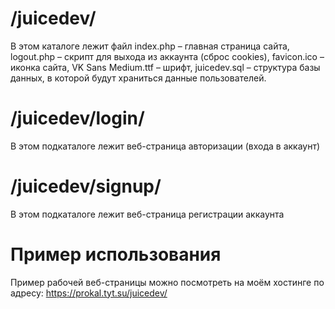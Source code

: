 # /juicedev/
В этом каталоге лежит файл index.php – главная страница сайта, logout.php – скрипт для выхода из аккаунта (сброс cookies), favicon.ico – иконка сайта, VK Sans Medium.ttf – шрифт, juicedev.sql – структура базы данных, в которой будут храниться данные пользователей.
# /juicedev/login/
В этом подкаталоге лежит веб-страница авторизации (входа в аккаунт)
# /juicedev/signup/
В этом подкаталоге лежит веб-страница регистрации аккаунта

# Пример использования
Пример рабочей веб-страницы можно посмотреть на моём хостинге по адресу: https://prokal.tyt.su/juicedev/
